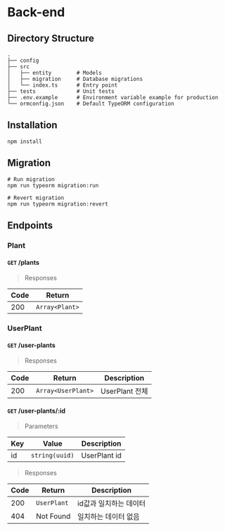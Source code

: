 # Back-end

## Directory Structure

```shell
.
├── config
├── src
│   ├── entity        # Models
│   ├── migration     # Database migrations
│   └── index.ts      # Entry point
├── tests             # Unit tests
├── .env.example      # Environment variable example for production
└── ormconfig.json    # Default TypeORM configuration
```

## Installation

```shell
npm install
```

## Migration

```shell
# Run migration
npm run typeorm migration:run

# Revert migration
npm run typeorm migration:revert
```

## Endpoints

### Plant

#### `GET` /plants

> Responses

| Code | Return         |
| ---- | -------------- |
| 200  | `Array<Plant>` |

### UserPlant

#### `GET` /user-plants

> Responses

| Code | Return             | Description    |
| ---- | ------------------ | -------------- |
| 200  | `Array<UserPlant>` | UserPlant 전체 |

#### `GET` /user-plants/:id

> Parameters

| Key | Value          | Description  |
| --- | -------------- | ------------ |
| id  | `string(uuid)` | UserPlant id |

> Responses

| Code | Return      | Description            |
| ---- | ----------- | ---------------------- |
| 200  | `UserPlant` | id값과 일치하는 데이터 |
| 404  | Not Found   | 일치하는 데이터 없음   |
